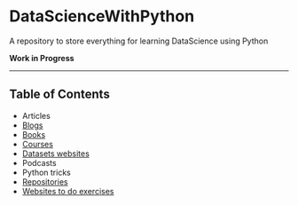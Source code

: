 # DataScienceWithPython
A repository to store everything for learning DataScience using Python

**Work in Progress**
***
## Table of Contents
* Articles
* [Blogs](BLOGS.md)
* [Books](BOOKS.md)
* [Courses](COURSES.md)
* [Datasets websites](DATASETS.md)
* Podcasts
* Python tricks
* [Repositories](Repositories.md)
* [Websites to do exercises](CHALLENGES.md)
